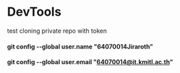 # DevTools
test cloning private repo with token

#### git config --global user.name "64070014Jiraroth"
#### git config --global user.email "64070014@it.kmitl.ac.th"
